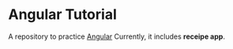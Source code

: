# Angular Tutorial
A repository to practice
[Angular](https://angular.io)
Currently, it includes **receipe app**.


